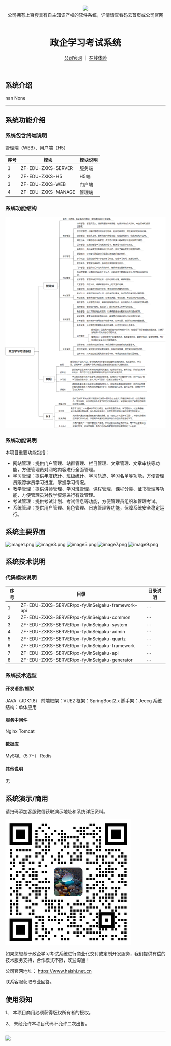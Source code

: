<br/>

<div align="center" >
    <img src="https://www.haishi.net.cn/img/17f49ecef80e4c6248070c401a94c032.0ff19479.png" />
<br/>
<div>公司拥有上百套具有自主知识产权的软件系统，详情请查看码云首页或公司官网</div>
</div>

<div align="center">
<br/>
<h1>政企学习考试系统</h1>

<a href="https://www.haishi.net.cn/">公司官网</a> ｜ <a href="https://www.haishi.net.cn/">在线体验</a>

<br/>

</div>


## 系统介绍


nan
None
                


<hr/>

## 系统功能介绍

### 系统包含终端说明

管理端（WEB）、用户端（H5）

| 序号 | 模块               | 模块说明 |
| ---- | ------------------ | -------- |
| 1    | ZF-EDU-ZXKS-SERVER | 服务端   |
| 2    | ZF-EDU-ZXKS-H5     | H5端     |
| 3    | ZF-EDU-ZXKS-WEB    | 门户端 |
| 4    | ZF-EDU-ZXKS-MANAGE | 管理端   |

### 系统功能结构

![](./images/swdt.png)

### 系统功能说明

本项目重要功能包括：
- 网站管理：提供门户管理、站群管理、栏目管理、文章管理、文章审核等功能，方便管理员对网站内容进行全面管理。
- 学习管理：提供年度统计、班级统计、学习轨迹、学习名单等功能，方便管理员跟踪学员学习进度，掌握学习情况。
- 教学管理：提供讲师管理、学习班管理、课程管理、课程分类、证书管理等功能，方便管理员对教学资源进行有效管理。
- 考试管理：提供考试计划、考试信息等功能，方便管理员组织和管理考试。
- 系统管理：提供用户管理、角色管理、日志管理等功能，保障系统安全稳定运行。

## 系统主要界面

![image1.png](http://codeimg.haishi.net.cn/ZF-EDU-ZXKS_1.png)
![image3.png](http://codeimg.haishi.net.cn/ZF-EDU-ZXKS_3.png)
![image5.png](http://codeimg.haishi.net.cn/ZF-EDU-ZXKS_5.png)
![image7.png](http://codeimg.haishi.net.cn/ZF-EDU-ZXKS_8.png)
![image9.png](http://codeimg.haishi.net.cn/ZF-EDU-ZXKS_9.png)

## 系统技术说明

### 代码模块说明

| 序号 | 目录                                             | 目录说明 |
| ---- | ------------------------------------------------ | -------- |
| 1    | ZF-EDU-ZXKS-SERVER/px-fyJinSeigaku-framework-api | --       |
| 2    | ZF-EDU-ZXKS-SERVER/px-fyJinSeigaku-common        | --       |
| 3    | ZF-EDU-ZXKS-SERVER/px-fyJinSeigaku-system        | --       |
| 4    | ZF-EDU-ZXKS-SERVER/px-fyJinSeigaku-admin         | --       |
| 5    | ZF-EDU-ZXKS-SERVER/px-fyJinSeigaku-quartz        | --       |
| 6    | ZF-EDU-ZXKS-SERVER/px-fyJinSeigaku-framework     | --       |
| 7    | ZF-EDU-ZXKS-SERVER/px-fyJinSeigaku-api           | --       |
| 8    | ZF-EDU-ZXKS-SERVER/px-fyJinSeigaku-generator     | --       |

### 系统技术选型

#### 开发语言/框架

JAVA（JDK1.8）
前端框架：VUE2
框架：SpringBoot2.x
脚手架：Jeecg
系统结构：单体应用

#### 服务中间件

Nginx
Tomcat

#### 数据库

MySQL（5.7+）
Redis

#### 其他说明

无


## 系统演示/商用

请扫码添加客服微信获取演示地址和系统详细资料。

![](./images/kf.png)

如果您想基于政企学习考试系统进行商业化交付或定制开发服务，我们提供有偿的技术服务支持，合作模式不限，欢迎沟通！

公司官网地址： <a href="https://www.haishi.net.cn/">https://www.haishi.net.cn</a>

联系客服获取专业回答。


## 使用须知

1、 本项目商用必须获得版权所有者的授权。

2、 未经允许本项目代码不允许二次出售。

<hr/>

![](./images/gsjj.png)